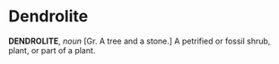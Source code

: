 # Dendrolite

**DENDROLITE**, _noun_ \[Gr. A tree and a stone.\] A petrified or fossil shrub, plant, or part of a plant.